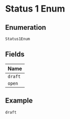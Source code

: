 
# Status 1 Enum

## Enumeration

`Status1Enum`

## Fields

| Name |
|  --- |
| `draft` |
| `open` |

## Example

```
draft
```

